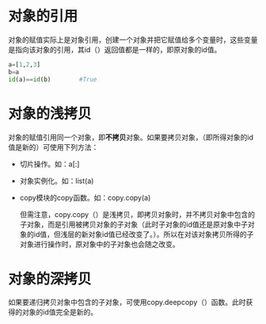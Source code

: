 # 对象的引用

对象的赋值实际上是对象引用，创建一个对象并把它赋值给多个变量时，这些变量是指向该对象的引用，其id（）返回值都是一样的，即原对象的id值。

```python
a=[1,2,3]
b=a
id(a)==id(b)		#True
```

# 对象的浅拷贝

对象的赋值引用同一个对象，即**不拷贝**对象。如果要拷贝对象，（即所得对象的id值是新的）可使用下列方法：

- 切片操作。如：a[:]

- 对象实例化。如：list(a)

- copy模块的copy函数。如：copy.copy(a)

  但需注意，copy.copy（）是浅拷贝，即拷贝对象时，并不拷贝对象中包含的子对象，而是引用被拷贝对象的子对象（此时子对象的id值还是原对象中子对象的id值，但浅层的新对象id值已经改变了。）。所以在对该对象拷贝所得的子对象进行操作时，原对象中的子对象也会随之改变。

# 对象的深拷贝

如果要递归拷贝对象中包含的子对象，可使用copy.deepcopy（）函数。此时获得的对象的id值完全是新的。

